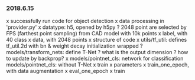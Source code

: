 ### 2018.6.15 
x successfully run code for object detection
x data processing in 'provider.py'
	x datatype: h5, opened by h5py
	? 2048 point are selected by FPS (farthest point sampling) from CAD model with 10k points
	x label, with 40 class
	x data, with 2048 points
x structure of code
	x utils/tf_util: defines tf_util.2d with bn & weight decay initialization wrapped
	? models/transform_nets: define T-Net
		? what is the output dimension
		? how to update by backprop?
	x models/pointnet_cls: network for classification
	  models/pointnet_cls: without T-Net
	x train
		x parameters
		x train_one_epoch, with data augmentation
		x eval_one_epoch
		x train
